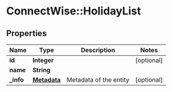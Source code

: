 # ConnectWise::HolidayList

## Properties
Name | Type | Description | Notes
------------ | ------------- | ------------- | -------------
**id** | **Integer** |  | [optional] 
**name** | **String** |  | 
**_info** | [**Metadata**](Metadata.md) | Metadata of the entity | [optional] 


